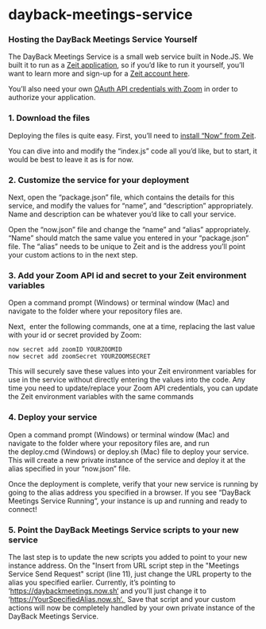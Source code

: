 # dayback-meetings-service

### Hosting the DayBack Meetings Service Yourself

The DayBack Meetings Service is a small web service built in Node.JS. We built it to run as a [Zeit application](https://zeit.co/), so if you’d like to run it yourself, you’ll want to learn more and sign-up for a [Zeit account here](https://zeit.co/signup).

You’ll also need your own [OAuth API credentials with Zoom](https://developer.zoom.us/docs/api/) in order to authorize your application.


### 1. Download the files
Deploying the files is quite easy. First, you’ll need to [install “Now” from Zeit](https://zeit.co/download).

You can dive into and modify the “index.js” code all you’d like, but to start, it would be best to leave it as is for now.


### 2. Customize the service for your deployment
Next, open the “package.json” file, which contains the details for this service, and modify the values for “name”, and “description” appropriately. Name and description can be whatever you’d like to call your service.

Open the “now.json” file and change the “name” and “alias” appropriately. “Name” should match the same value you entered in your “package.json” file. The “alias” needs to be unique to Zeit and is the address you’ll point your custom actions to in the next step.


### 3. Add your Zoom API id and secret to your Zeit environment variables
Open a command prompt (Windows) or terminal window (Mac) and navigate to the folder where your repository files are.

Next,  enter the following commands, one at a time, replacing the last value with your id or secret provided by Zoom:

```
now secret add zoomID YOURZOOMID
now secret add zoomSecret YOURZOOMSECRET
```
This will securely save these values into your Zeit environment variables for use in the service without directly entering the values into the code. Any time you need to update/replace your Zoom API credentials, you can update the Zeit environment variables with the same commands


### 4. Deploy your service
Open a command prompt (Windows) or terminal window (Mac) and navigate to the folder where your repository files are, and run the deploy.cmd (Windows) or deploy.sh (Mac) file to deploy your service. This will create a new private instance of the service and deploy it at the alias specified in your “now.json” file.

Once the deployment is complete, verify that your new service is running by going to the alias address you specified in a browser. If you see “DayBack Meetings Service Running”, your instance is up and running and ready to connect!


### 5. Point the DayBack Meetings Service scripts to your new service
The last step is to update the new scripts you added to point to your new instance address. On the "Insert from URL script step in the "Meetings Service Send Request" script (line 11), just change the URL property to the alias you specified earlier. Currently, it’s pointing to ‘https://daybackmeetings.now.sh‘ and you’ll just change it to ‘https://YourSpecifiedAlias.now.sh‘.  Save that script and your custom actions will now be completely handled by your own private instance of the DayBack Meetings Service.
